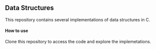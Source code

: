 ## Data Structures

This repository contains several implementations of data structures in C.

#### How to use

Clone this repository to access the code and explore the implemetations. 
